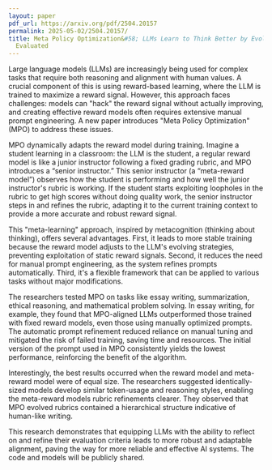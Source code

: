 ```yaml
---
layout: paper
pdf_url: https://arxiv.org/pdf/2504.20157
permalink: 2025-05-02/2504.20157/
title: Meta Policy Optimization&#58; LLMs Learn to Think Better by Evolving How They're
  Evaluated
---
```




Large language models (LLMs) are increasingly being used for complex tasks that require both reasoning and alignment with human values. A crucial component of this is using reward-based learning, where the LLM is trained to maximize a reward signal. However, this approach faces challenges: models can "hack" the reward signal without actually improving, and creating effective reward models often requires extensive manual prompt engineering. A new paper introduces "Meta Policy Optimization" (MPO) to address these issues.

MPO dynamically adapts the reward model during training. Imagine a student learning in a classroom: the LLM is the student, a regular reward model is like a junior instructor following a fixed grading rubric, and MPO introduces a “senior instructor.” This senior instructor (a “meta-reward model”) observes how the student is performing and how well the junior instructor's rubric is working. If the student starts exploiting loopholes in the rubric to get high scores without doing quality work, the senior instructor steps in and refines the rubric, adapting it to the current training context to provide a more accurate and robust reward signal.

This "meta-learning" approach, inspired by metacognition (thinking about thinking), offers several advantages. First, it leads to more stable training because the reward model adjusts to the LLM's evolving strategies, preventing exploitation of static reward signals. Second, it reduces the need for manual prompt engineering, as the system refines prompts automatically. Third, it's a flexible framework that can be applied to various tasks without major modifications.

The researchers tested MPO on tasks like essay writing, summarization, ethical reasoning, and mathematical problem solving. In essay writing, for example, they found that MPO-aligned LLMs outperformed those trained with fixed reward models, even those using manually optimized prompts. The automatic prompt refinement reduced reliance on manual tuning and mitigated the risk of failed training, saving time and resources. The initial version of the prompt used in MPO consistently yields the lowest performance, reinforcing the benefit of the algorithm.

Interestingly, the best results occurred when the reward model and meta-reward model were of equal size. The researchers suggested identically-sized models develop similar token-usage and reasoning styles, enabling the meta-reward models rubric refinements clearer. They observed that MPO evolved rubrics contained a hierarchical structure indicative of human-like writing.

This research demonstrates that equipping LLMs with the ability to reflect on and refine their evaluation criteria leads to more robust and adaptable alignment, paving the way for more reliable and effective AI systems. The code and models will be publicly shared.